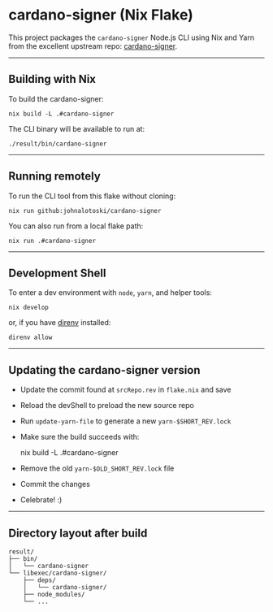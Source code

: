 # cardano-signer (Nix Flake)

This project packages the `cardano-signer` Node.js CLI using Nix and Yarn from
the excellent upstream repo:
[cardano-signer](https://github.com/gitmachtl/cardano-signer).

---

## Building with Nix

To build the cardano-signer:

    nix build -L .#cardano-signer

The CLI binary will be available to run at:

    ./result/bin/cardano-signer

---

## Running remotely

To run the CLI tool from this flake without cloning:

    nix run github:johnalotoski/cardano-signer

You can also run from a local flake path:

    nix run .#cardano-signer

---

## Development Shell

To enter a dev environment with `node`, `yarn`, and helper tools:

    nix develop

or, if you have [direnv](https://direnv.net) installed:

    direnv allow

---

## Updating the cardano-signer version

* Update the commit found at `srcRepo.rev` in `flake.nix` and save
* Reload the devShell to preload the new source repo
* Run `update-yarn-file` to generate a new `yarn-$SHORT_REV.lock`
* Make sure the build succeeds with:

    nix build -L .#cardano-signer

* Remove the old `yarn-$OLD_SHORT_REV.lock` file
* Commit the changes
* Celebrate! :)

---

## Directory layout after build

    result/
    ├── bin/
    │   └── cardano-signer
    └── libexec/cardano-signer/
        ├── deps/
        │   └── cardano-signer/
        ├── node_modules/
        └── ...

